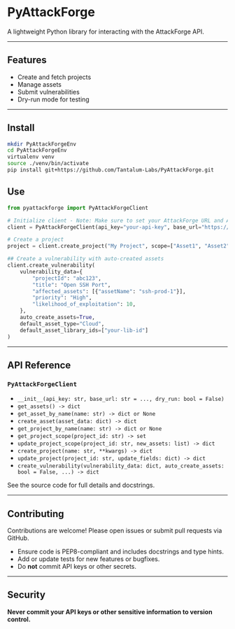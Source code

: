 # PyAttackForge

A lightweight Python library for interacting with the AttackForge API.

---

## Features

- Create and fetch projects
- Manage assets
- Submit vulnerabilities
- Dry-run mode for testing

---

## Install

   ```bash
   mkdir PyAttackForgeEnv
   cd PyAttackForgeEnv
   virtualenv venv
   source ./venv/bin/activate
   pip install git+https://github.com/Tantalum-Labs/PyAttackForge.git
   ```

## Use

   ```python
   from pyattackforge import PyAttackForgeClient

   # Initialize client - Note: Make sure to set your AttackForge URL and API Key
   client = PyAttackForgeClient(api_key="your-api-key", base_url="https://demo.attackforge.com", dry_run=False)

   # Create a project
   project = client.create_project("My Project", scope=["Asset1", "Asset2"])

   ## Create a vulnerability with auto-created assets
   client.create_vulnerability(
       vulnerability_data={
           "projectId": "abc123",
           "title": "Open SSH Port",
           "affected_assets": [{"assetName": "ssh-prod-1"}],
           "priority": "High",
           "likelihood_of_exploitation": 10,
       },
       auto_create_assets=True,
       default_asset_type="Cloud",
       default_asset_library_ids=["your-lib-id"]
   )

   ```

---

## API Reference

### `PyAttackForgeClient`

- `__init__(api_key: str, base_url: str = ..., dry_run: bool = False)`
- `get_assets() -> dict`
- `get_asset_by_name(name: str) -> dict or None`
- `create_asset(asset_data: dict) -> dict`
- `get_project_by_name(name: str) -> dict or None`
- `get_project_scope(project_id: str) -> set`
- `update_project_scope(project_id: str, new_assets: list) -> dict`
- `create_project(name: str, **kwargs) -> dict`
- `update_project(project_id: str, update_fields: dict) -> dict`
- `create_vulnerability(vulnerability_data: dict, auto_create_assets: bool = False, ...) -> dict`

See the source code for full details and docstrings.

---

## Contributing

Contributions are welcome! Please open issues or submit pull requests via GitHub.

- Ensure code is PEP8-compliant and includes docstrings and type hints.
- Add or update tests for new features or bugfixes.
- Do **not** commit API keys or other secrets.

---

## Security

**Never commit your API keys or other sensitive information to version control.**
